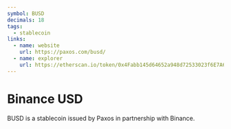 ```yaml
---
symbol: BUSD
decimals: 18
tags:
  - stablecoin
links:
  - name: website
    url: https://paxos.com/busd/
  - name: explorer
    url: https://etherscan.io/token/0x4Fabb145d64652a948d72533023f6E7A623C7C53
---
```


# Binance USD

BUSD is a stablecoin issued by Paxos in partnership with Binance.
